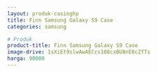 ```yaml
---
layout: produk-casinghp
title: Finn Samsung Galaxy S9 Case
categories: samsung

# Produk
product-title: Finn Samsung Galaxy S9 Case
image-drive: 1sXiEt9slwAwAECcs108cxBU8nE8cZfTs
harga: 90000
---
```

